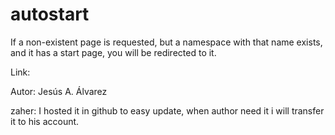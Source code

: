 autostart
=========

If a non-existent page is requested, but a namespace with that name exists, and it has a start page, you will be redirected to it.

Link: [](https://www.dokuwiki.org/plugin:autostart)

Autor: Jesús A. Álvarez

zaher: I hosted it in github to easy update, when author need it i will transfer it to his account.
